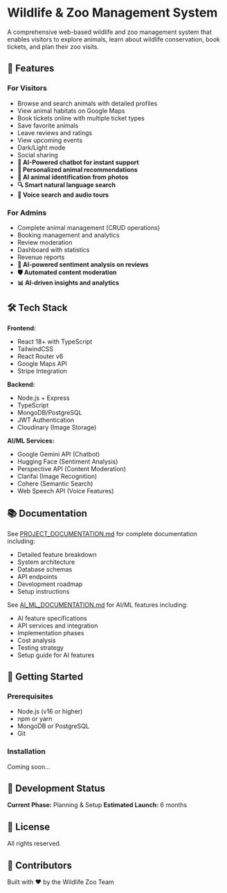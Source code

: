 # Wildlife & Zoo Management System

A comprehensive web-based wildlife and zoo management system that enables visitors to explore animals, learn about wildlife conservation, book tickets, and plan their zoo visits.

## 🌟 Features

### For Visitors
- Browse and search animals with detailed profiles
- View animal habitats on Google Maps
- Book tickets online with multiple ticket types
- Save favorite animals
- Leave reviews and ratings
- View upcoming events
- Dark/Light mode
- Social sharing
- **🤖 AI-Powered chatbot for instant support**
- **🎯 Personalized animal recommendations**
- **📸 AI animal identification from photos**
- **🔍 Smart natural language search**
- **🎤 Voice search and audio tours**

### For Admins
- Complete animal management (CRUD operations)
- Booking management and analytics
- Review moderation
- Dashboard with statistics
- Revenue reports
- **🤖 AI-powered sentiment analysis on reviews**
- **🛡️ Automated content moderation**
- **📊 AI-driven insights and analytics**

## 🛠️ Tech Stack

**Frontend:**
- React 18+ with TypeScript
- TailwindCSS
- React Router v6
- Google Maps API
- Stripe Integration

**Backend:**
- Node.js + Express
- TypeScript
- MongoDB/PostgreSQL
- JWT Authentication
- Cloudinary (Image Storage)

**AI/ML Services:**
- Google Gemini API (Chatbot)
- Hugging Face (Sentiment Analysis)
- Perspective API (Content Moderation)
- Clarifai (Image Recognition)
- Cohere (Semantic Search)
- Web Speech API (Voice Features)

## 📚 Documentation

See [PROJECT_DOCUMENTATION.md](./PROJECT_DOCUMENTATION.md) for complete documentation including:
- Detailed feature breakdown
- System architecture
- Database schemas
- API endpoints
- Development roadmap
- Setup instructions

See [AI_ML_DOCUMENTATION.md](./AI_ML_DOCUMENTATION.md) for AI/ML features including:
- AI feature specifications
- API services and integration
- Implementation phases
- Cost analysis
- Testing strategy
- Setup guide for AI features

## 🚀 Getting Started

### Prerequisites
- Node.js (v16 or higher)
- npm or yarn
- MongoDB or PostgreSQL
- Git

### Installation

Coming soon...

## 📅 Development Status

**Current Phase:** Planning & Setup
**Estimated Launch:** 6 months

## 📄 License

All rights reserved.

## 👥 Contributors

Built with ❤️ by the Wildlife Zoo Team

